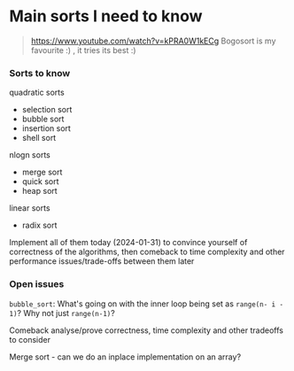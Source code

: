 # Main sorts I need to know

> https://www.youtube.com/watch?v=kPRA0W1kECg
> Bogosort is my favourite :) , it tries its best :)

### Sorts to know
quadratic sorts
- selection sort
- bubble sort
- insertion sort
- shell sort

nlogn sorts
- merge sort
- quick sort
- heap sort

linear sorts
- radix sort


Implement all of them today (2024-01-31) to convince yourself of correctness of the algorithms, then comeback to time complexity and other performance issues/trade-offs between them later

### Open issues
`bubble_sort`: What's going on with the inner loop being set as `range(n- i - 1)`? Why not just `range(n-1)`?

Comeback analyse/prove correctness, time complexity and other tradeoffs to consider

Merge sort - can we do an inplace implementation on an array?

